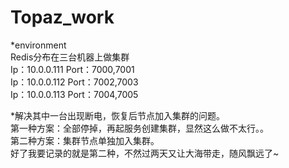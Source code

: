 # Topaz_work   
*environment   
Redis分布在三台机器上做集群   
Ip：10.0.0.111 Port：7000,7001   
Ip：10.0.0.112 Port：7002,7003   
Ip：10.0.0.113 Port：7004,7005   

*解决其中一台出现断电，恢复后节点加入集群的问题。   
第一种方案：全部停掉，再起服务创建集群，显然这么做不太行。。   
第二种方案：集群节点单独加入集群。   
好了我要记录的就是第二种，不然过两天又让大海带走，随风飘远了~
